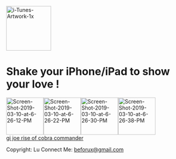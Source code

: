 <a href="https://imgbb.com/"><img width="120" height="120" src="https://i.ibb.co/3Sxm9Mr/i-Tunes-Artwork-1x.png" alt="i-Tunes-Artwork-1x" border="0"></a>

# Shake your iPhone/iPad to show your love !

<a href="https://imgbb.com/"><img width="100" src="https://i.ibb.co/54R5B8j/Screen-Shot-2019-03-10-at-6-26-12-PM.png" alt="Screen-Shot-2019-03-10-at-6-26-12-PM" border="0"></a><a href="https://imgbb.com/"><img width="100"  src="https://i.ibb.co/xM8s7Mz/Screen-Shot-2019-03-10-at-6-26-22-PM.png" alt="Screen-Shot-2019-03-10-at-6-26-22-PM" border="0"></a><a href="https://imgbb.com/"><img width="100" src="https://i.ibb.co/9gf81sB/Screen-Shot-2019-03-10-at-6-26-30-PM.png" alt="Screen-Shot-2019-03-10-at-6-26-30-PM" border="0"></a><a href="https://imgbb.com/"><img width="100"  src="https://i.ibb.co/5Wm6rPH/Screen-Shot-2019-03-10-at-6-26-38-PM.png" alt="Screen-Shot-2019-03-10-at-6-26-38-PM" border="0"></a><br /><a target='_blank' href='https://movieplotholes.com/gi-joe-the-rise-of-cobra'>gi joe rise of cobra commander</a><br />

Copyright: Lu
Connect Me: beforux@gmail.com 


